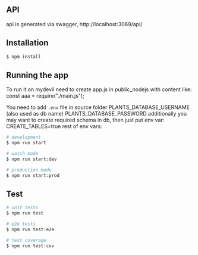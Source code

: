 ## API
api is generated via swagger, http://localhost:3069/api/

## Installation

```bash
$ npm install
```

## Running the app
To run it on mydevil need to create app.js in public_nodejs
with content like:
const aaa = require("./main.js");

You need to add `.env` file in source folder
PLANTS_DATABASE_USERNAME (also used as db name)
PLANTS_DATABASE_PASSWORD
additionally you may want to create required schema in db, then just put env var:
CREATE_TABLES=true
rest of env vars:


```bash
# development
$ npm run start

# watch mode
$ npm run start:dev

# production mode
$ npm run start:prod
```

## Test

```bash
# unit tests
$ npm run test

# e2e tests
$ npm run test:e2e

# test coverage
$ npm run test:cov
```
